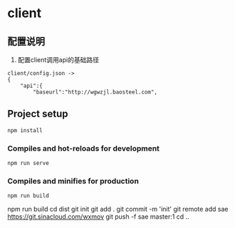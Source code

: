 # client

## 配置说明
1. 配置client调用api的基础路径
```
client/config.json -> 
{
    "api":{
        "baseurl":"http://wgwzjl.baosteel.com",
```


## Project setup
```
npm install
```

### Compiles and hot-reloads for development
```
npm run serve
```

### Compiles and minifies for production
```
npm run build
```





npm run build
cd dist
git init
git add .
git commit -m 'init'
git remote add sae https://git.sinacloud.com/wxmov
git push -f sae master:1
cd ..
